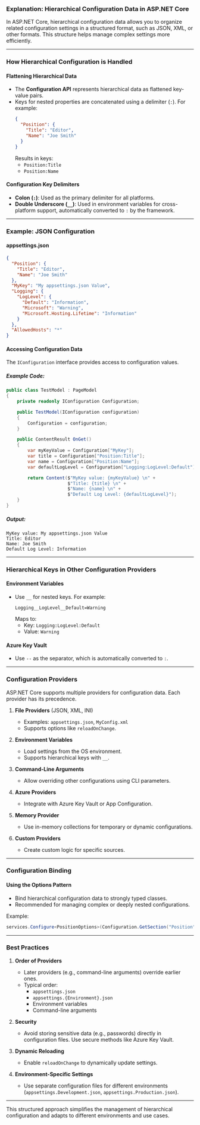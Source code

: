 ### Explanation: Hierarchical Configuration Data in ASP.NET Core

In ASP.NET Core, hierarchical configuration data allows you to organize related configuration settings in a structured format, such as JSON, XML, or other formats. This structure helps manage complex settings more efficiently.

---

### **How Hierarchical Configuration is Handled**

#### **Flattening Hierarchical Data**
- The **Configuration API** represents hierarchical data as flattened key-value pairs.
- Keys for nested properties are concatenated using a delimiter (`:`). For example:
  ```json
  {
    "Position": {
      "Title": "Editor",
      "Name": "Joe Smith"
    }
  }
  ```
  Results in keys:
  - `Position:Title`
  - `Position:Name`

#### **Configuration Key Delimiters**
- **Colon (`:`)**: Used as the primary delimiter for all platforms.
- **Double Underscore (`__`)**: Used in environment variables for cross-platform support, automatically converted to `:` by the framework.

---

### **Example: JSON Configuration**

#### appsettings.json
```json
{
  "Position": {
    "Title": "Editor",
    "Name": "Joe Smith"
  },
  "MyKey": "My appsettings.json Value",
  "Logging": {
    "LogLevel": {
      "Default": "Information",
      "Microsoft": "Warning",
      "Microsoft.Hosting.Lifetime": "Information"
    }
  },
  "AllowedHosts": "*"
}
```

#### Accessing Configuration Data
The `IConfiguration` interface provides access to configuration values.

##### Example Code:
```csharp
public class TestModel : PageModel
{
    private readonly IConfiguration Configuration;

    public TestModel(IConfiguration configuration)
    {
        Configuration = configuration;
    }

    public ContentResult OnGet()
    {
        var myKeyValue = Configuration["MyKey"];
        var title = Configuration["Position:Title"];
        var name = Configuration["Position:Name"];
        var defaultLogLevel = Configuration["Logging:LogLevel:Default"];

        return Content($"MyKey value: {myKeyValue} \n" +
                       $"Title: {title} \n" +
                       $"Name: {name} \n" +
                       $"Default Log Level: {defaultLogLevel}");
    }
}
```
##### Output:
```
MyKey value: My appsettings.json Value
Title: Editor
Name: Joe Smith
Default Log Level: Information
```

---

### **Hierarchical Keys in Other Configuration Providers**

#### **Environment Variables**
- Use `__` for nested keys. For example:
  ```
  Logging__LogLevel__Default=Warning
  ```
  Maps to:
  - Key: `Logging:LogLevel:Default`
  - Value: `Warning`

#### **Azure Key Vault**
- Use `--` as the separator, which is automatically converted to `:`.

---

### **Configuration Providers**

ASP.NET Core supports multiple providers for configuration data. Each provider has its precedence.

1. **File Providers** (JSON, XML, INI)
   - Examples: `appsettings.json`, `MyConfig.xml`
   - Supports options like `reloadOnChange`.

2. **Environment Variables**
   - Load settings from the OS environment.
   - Supports hierarchical keys with `__`.

3. **Command-Line Arguments**
   - Allow overriding other configurations using CLI parameters.

4. **Azure Providers**
   - Integrate with Azure Key Vault or App Configuration.

5. **Memory Provider**
   - Use in-memory collections for temporary or dynamic configurations.

6. **Custom Providers**
   - Create custom logic for specific sources.

---

### **Configuration Binding**

#### **Using the Options Pattern**
- Bind hierarchical configuration data to strongly typed classes.
- Recommended for managing complex or deeply nested configurations.

Example:
```csharp
services.Configure<PositionOptions>(Configuration.GetSection("Position"));
```

---

### **Best Practices**

1. **Order of Providers**
   - Later providers (e.g., command-line arguments) override earlier ones.
   - Typical order:
     - `appsettings.json`
     - `appsettings.{Environment}.json`
     - Environment variables
     - Command-line arguments

2. **Security**
   - Avoid storing sensitive data (e.g., passwords) directly in configuration files. Use secure methods like Azure Key Vault.

3. **Dynamic Reloading**
   - Enable `reloadOnChange` to dynamically update settings.

4. **Environment-Specific Settings**
   - Use separate configuration files for different environments (`appsettings.Development.json`, `appsettings.Production.json`).

--- 

This structured approach simplifies the management of hierarchical configuration and adapts to different environments and use cases.